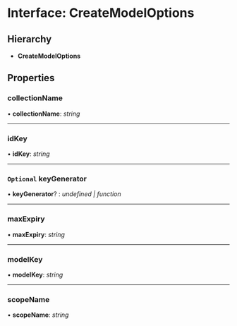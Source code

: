 # Interface: CreateModelOptions

## Hierarchy

* **CreateModelOptions**

## Properties

###  collectionName

• **collectionName**: *string*

___

###  idKey

• **idKey**: *string*

___

### `Optional` keyGenerator

• **keyGenerator**? : *undefined | function*

___

###  maxExpiry

• **maxExpiry**: *string*

___

###  modelKey

• **modelKey**: *string*

___

###  scopeName

• **scopeName**: *string*
